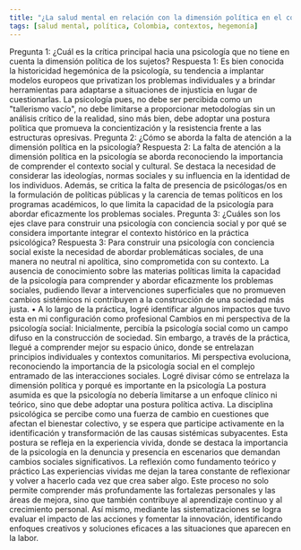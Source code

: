 ```yaml
---
title: "¿La salud mental en relación con la dimensión política en el contexto colombiano?"
tags: [salud mental, política, Colombia, contextos, hegemonía]
---
```

Pregunta 1: ¿Cuál es la crítica principal hacia una psicología que no tiene en cuenta la dimensión política de los sujetos?
Respuesta 1: Es bien conocida la historicidad hegemónica de la psicología, su tendencia a implantar modelos europeos que privatizan los problemas individuales y a brindar herramientas para adaptarse a situaciones de injusticia en lugar de cuestionarlas. La psicología pues, no debe ser percibida como un "tallerismo vacío", no debe limitarse a proporcionar metodologías sin un análisis crítico de la realidad, sino más bien, debe adoptar una postura política que promueva la concientización y la resistencia frente a las estructuras opresivas.
Pregunta 2: ¿Cómo se aborda la falta de atención a la dimensión política en la psicología?
Respuesta 2: La falta de atención a la dimensión política en la psicología se aborda reconociendo la importancia de comprender el contexto social y cultural. Se destaca la necesidad de considerar las ideologías, normas sociales y su influencia en la identidad de los individuos. Además, se critica la falta de presencia de psicólogas/os en la formulación de políticas públicas y la carencia de temas políticos en los programas académicos, lo que limita la capacidad de la psicología para abordar eficazmente los problemas sociales.
Pregunta 3: ¿Cuáles son los ejes clave para construir una psicología con conciencia social y por qué se considera importante integrar el contexto histórico en la práctica psicológica?
Respuesta 3: Para construir una psicología con conciencia social existe la necesidad de abordar problemáticas sociales, de una manera no neutral ni apolítica, sino comprometida con su contexto. La ausencia de conocimiento sobre las materias políticas limita la capacidad de la psicología para comprender y abordar eficazmente los problemas sociales, pudiendo llevar a intervenciones superficiales que no promueven cambios sistémicos ni contribuyen a la construcción de una sociedad más justa.
•	A lo largo de la práctica, logré identificar algunos impactos que tuvo esta en mi configuración como profesional
Cambios en mi perspectiva de la psicología social:
Inicialmente, percibía la psicología social como un campo difuso en la construcción de sociedad. Sin embargo, a través de la práctica, llegué a comprender mejor su espacio único, donde se entrelazan principios individuales y contextos comunitarios. Mi perspectiva evoluciona, reconociendo la importancia de la psicología social en el complejo entramado de las interacciones sociales.
Logré divisar cómo se entrelaza la dimensión política y porqué es importante en la psicología
La postura asumida es que la psicología no debería limitarse a un enfoque clínico ni teórico, sino que debe adoptar una postura política activa. La disciplina psicológica se percibe como una fuerza de cambio en cuestiones que afectan el bienestar colectivo, y se espera que participe activamente en la identificación y transformación de las causas sistémicas subyacentes. Esta postura se refleja en la experiencia vivida, donde se destaca la importancia de la psicología en la denuncia y presencia en escenarios que demandan cambios sociales significativos.
La reflexión como fundamento teórico y práctico
Las experiencias vividas me dejan la tarea constante de reflexionar y volver a hacerlo cada vez que crea saber algo. Este proceso no solo permite comprender más profundamente las fortalezas personales y las áreas de mejora, sino que también contribuye al aprendizaje continuo y al crecimiento personal. Así mismo, mediante las sistematizaciones se logra evaluar el impacto de las acciones y fomentar la innovación, identificando enfoques creativos y soluciones eficaces a las situaciones que aparecen en la labor.
